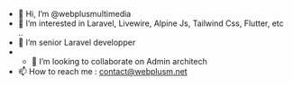 - 👋 Hi, I’m @webplusmultimedia
- 👀 I’m interested in Laravel, Livewire, Alpine Js, Tailwind Css, Flutter, etc ..
- 🌱 I’m senior Laravel developper
- - 💞️ I’m looking to collaborate on Admin architech
- 📫 How to reach me : contact@webplusm.net

<!---
webplusmultimedia/webplusmultimedia is a ✨ special ✨ repository because its `README.md` (this file) appears on your GitHub profile.
You can click the Preview link to take a look at your changes.
--->
